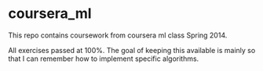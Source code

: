 coursera_ml
===========

This repo contains coursework from coursera ml class Spring 2014.

All exercises passed at 100%.
The goal of keeping this available is mainly so that I can remember how to implement specific algorithms. 
